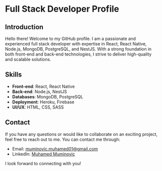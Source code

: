 # Full Stack Developer Profile

## Introduction

Hello there! Welcome to my GitHub profile. I am a passionate and experienced full stack developer with expertise in React, React Native, Node.js, MongoDB, PostgreSQL, and NestJS. With a strong foundation in both front-end and back-end technologies, I strive to deliver high-quality and scalable solutions.

## Skills

- **Front-end**: React, React Native
- **Back-end**: Node.js, NestJS
- **Databases**: MongoDB, PostgreSQL
- **Deployment**: Heroku, Firebase
- **UI/UX**: HTML, CSS, SASS


## Contact

If you have any questions or would like to collaborate on an exciting project, feel free to reach out to me. You can contact me through:

- Email: muminovic.muhamed01@gmail.com
- LinkedIn: [Muhamed Muminovic](https://www.linkedin.com/in/muhamed-muminovic)

I look forward to connecting with you!

